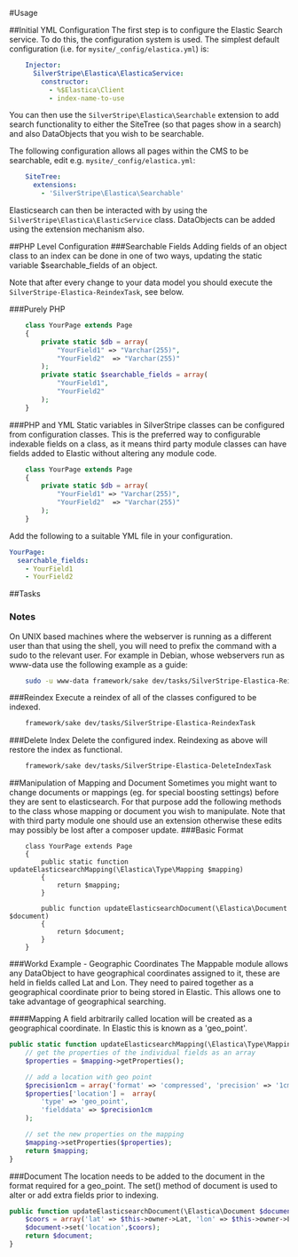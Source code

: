 #Usage

##Initial YML Configuration
The first step is to configure the Elastic Search service. To do this, the configuration system
is used. The simplest default configuration (i.e. for `mysite/_config/elastica.yml`) is:

```yml
	Injector:
	  SilverStripe\Elastica\ElasticaService:
		constructor:
		  - %$Elastica\Client
		  - index-name-to-use
```

You can then use the `SilverStripe\Elastica\Searchable` extension to add search functionality
to either the SiteTree (so that pages show in a search) and also DataObjects that you wish to be
searchable.

The following configuration allows all pages within the CMS to be searchable, edit e.g. `mysite/_config/elastica.yml`:
```yml
	SiteTree:
	  extensions:
		- 'SilverStripe\Elastica\Searchable'
```
Elasticsearch can then be interacted with by using the `SilverStripe\Elastica\ElasticService` class.  DataObjects can be
added using the extension mechanism also.

##PHP Level Configuration
###Searchable Fields
Adding fields of an object class to an index can be done in one of two ways, updating the static variable
$searchable_fields of an object.

Note that after every change to your data model you should execute the `SilverStripe-Elastica-ReindexTask`, see below.

###Purely PHP
```php
	class YourPage extends Page
	{
		private static $db = array(
			"YourField1" => "Varchar(255)",
			"YourField2"  => "Varchar(255)"
		);
		private static $searchable_fields = array(
			"YourField1",
			"YourField2"
		);
	}
```
###PHP and YML
Static variables in SilverStripe classes can be configured from configuration classes.  This is the preferred way to
configurable indexable fields on a class, as it means third party module classes can have fields added to Elastic
without altering any module code.
```php
	class YourPage extends Page
	{
		private static $db = array(
			"YourField1" => "Varchar(255)",
			"YourField2"  => "Varchar(255)"
		);
	}
```

Add the following to a suitable YML file in your configuration.
```yml
YourPage:
  searchable_fields:
	- YourField1
	- YourField2
```


##Tasks
### Notes
On UNIX based machines where the webserver is running as a different user than that using the shell, you will need to
prefix the command with a sudo to the relevant user.  For example in Debian, whose webservers run as www-data use the
following example as a guide:

```bash
	sudo -u www-data framework/sake dev/tasks/SilverStripe-Elastica-ReindexTask
```

###Reindex
Execute a reindex of all of the classes configured to be indexed.
```bash
	framework/sake dev/tasks/SilverStripe-Elastica-ReindexTask
```

###Delete Index
Delete the configured index.  Reindexing as above will restore the index as functional.
```bash
	framework/sake dev/tasks/SilverStripe-Elastica-DeleteIndexTask
```

##Manipulation of Mapping and Document
Sometimes you might want to change documents or mappings (eg. for special boosting settings) before
they are sent to elasticsearch.  For that purpose add the following methods to the class whose 
mapping or document you wish to manipulate.  Note that with third party module one should use an
extension otherwise these edits may possibly be lost after a composer update.
###Basic Format

```
	class YourPage extends Page
	{
		public static function updateElasticsearchMapping(\Elastica\Type\Mapping $mapping)
		{
			return $mapping;
		}

		public function updateElasticsearchDocument(\Elastica\Document $document)
		{
			return $document;
		}
	}
```

###Workd Example - Geographic Coordinates
The Mappable module allows any DataObject to have geographical coordinates assigned to it, these
are held in fields called Lat and Lon.  They need to paired together as a geographical coordinate
prior to being stored in Elastic.  This allows one to take advantage of geographical searching.

####Mapping
A field arbitrarily called location will be created as a geographical coordinate.  In Elastic this
is known as a 'geo_point'.

```php
public static function updateElasticsearchMapping(\Elastica\Type\Mapping $mapping) {
	// get the properties of the individual fields as an array
	$properties = $mapping->getProperties();

	// add a location with geo point
	$precision1cm = array('format' => 'compressed', 'precision' => '1cm');
	$properties['location'] =  array(
		'type' => 'geo_point',
		'fielddata' => $precision1cm
	);

	// set the new properties on the mapping
	$mapping->setProperties($properties);
    return $mapping;
}
```
###Document
The location needs to be added to the document in the format required for a geo_point.  The set()
method of document is used to alter or add extra fields prior to indexing.
```php
public function updateElasticsearchDocument(\Elastica\Document $document) {
	$coors = array('lat' => $this->owner->Lat, 'lon' => $this->owner->Lon);
	$document->set('location',$coors);
    return $document;
}
```
